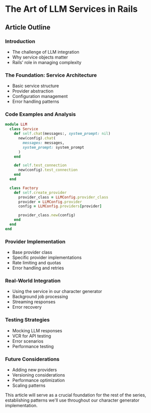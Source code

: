 # The Art of LLM Services in Rails

## Article Outline

### Introduction

- The challenge of LLM integration
- Why service objects matter
- Rails' role in managing complexity

### The Foundation: Service Architecture

- Basic service structure
- Provider abstraction
- Configuration management
- Error handling patterns

### Code Examples and Analysis

```ruby
module LLM
  class Service
    def self.chat(messages:, system_prompt: nil)
      new(config).chat(
        messages: messages,
        system_prompt: system_prompt
      )
    end

    def self.test_connection
      new(config).test_connection
    end
  end

  class Factory
    def self.create_provider
      provider_class = LLMConfig.provider_class
      provider = LLMConfig.provider
      config = LLMConfig.providers[provider]

      provider_class.new(config)
    end
  end
end
```

### Provider Implementation

- Base provider class
- Specific provider implementations
- Rate limiting and quotas
- Error handling and retries

### Real-World Integration

- Using the service in our character generator
- Background job processing
- Streaming responses
- Error recovery

### Testing Strategies

- Mocking LLM responses
- VCR for API testing
- Error scenarios
- Performance testing

### Future Considerations

- Adding new providers
- Versioning considerations
- Performance optimization
- Scaling patterns

This article will serve as a crucial foundation for the rest of the series, establishing patterns we'll use throughout our character generator implementation.

